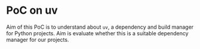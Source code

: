 # PoC on uv

Aim of this PoC is to understand about `uv`, a dependency and build manager for Python projects. Aim is evaluate whether this is a suitable dependency manager for our projects.
